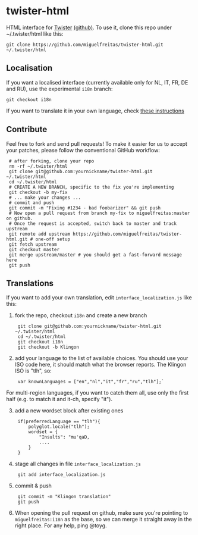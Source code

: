 twister-html 
============

HTML interface for [Twister](http://twister.net.co) [(github)](https://github.com/miguelfreitas/twister-core).
To use it, clone this repo under ~/.twister/html like this:

    git clone https://github.com/miguelfreitas/twister-html.git ~/.twister/html
    
Localisation
------------

If you want a localised interface (currently available only for NL, IT, FR, DE and RU),
use the experimental `i18n` branch:

    git checkout i18n
   
If you want to translate it in your own language, check [these instructions](#translations)
   
Contribute
----------

Feel free to fork and send pull requests!
To make it easier for us to accept your patches, please follow the conventional
GitHub workflow:

     # after forking, clone your repo
     rm -rf ~/.twister/html
     git clone git@github.com:yournickname/twister-html.git ~/.twister/html
     cd ~/.twister/html
     # CREATE A NEW BRANCH, specific to the fix you're implementing
     git checkout -b my-fix
     # ... make your changes ...
     # commit and push
     git commit -m "Fixing #1234 - bad foobarizer" && git push
     # Now open a pull request from branch my-fix to miguelfreitas:master on github.
     # Once the request is accepted, switch back to master and track upstream
     git remote add upstream https://github.com/miguelfreitas/twister-html.git # one-off setup
     git fetch upstream
     git checkout master
     git merge upstream/master # you should get a fast-forward message here
     git push
     
Translations
------------

If you want to add your own translation, edit `interface_localization.js` like this:

1. fork the repo, checkout `i18n` and create a new branch


        git clone git@github.com:yournickname/twister-html.git ~/.twister/html
        cd ~/.twister/html
        git checkout i18n
        git checkout -b Klingon

2. add your language to the list of available choices. You should use your ISO code here,
it should match what the browser reports. The Klingon ISO is "tlh", so:


        var knownLanguages = ["en","nl","it","fr","ru","tlh"];`
    
For multi-region languages, if you want to catch them all, use only the first half 
(e.g. to match it and it-ch, specify "it").

3. add a new wordset block after  existing ones


        if(preferredLanguage == "tlh"){
            polyglot.locale("tlh");
            wordset = {
                "Insults": "mu'qaD,
                ....
            }
        }

4. stage all changes in file `interface_localization.js` 


        git add interface_localization.js
        
5. commit & push


        git commit -m "Klingon translation"
        git push   
 
3. When opening the pull request on github, make sure you're pointing to `miguelfreitas:i18n`
as the base, so we can merge it straight away in the right place. For any help, ping @toyg.
